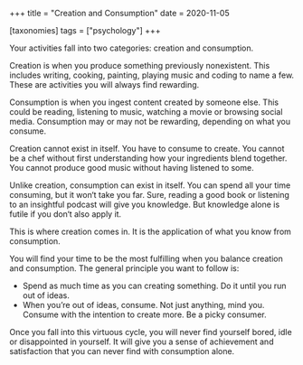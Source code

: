 +++
title = "Creation and Consumption"
date = 2020-11-05

[taxonomies]
tags = ["psychology"]
+++

Your activities fall into two categories: creation and consumption.

Creation is when you produce something previously nonexistent. This includes writing, cooking, painting, playing music and coding to name a few. These are activities you will always find rewarding.

Consumption is when you ingest content created by someone else. This could be reading, listening to music, watching a movie or browsing social media. Consumption may or may not be rewarding, depending on what you consume.

Creation cannot exist in itself. You have to consume to create. You cannot be a chef without first understanding how your ingredients blend together. You cannot produce good music without having listened to some.

Unlike creation, consumption can exist in itself. You can spend all your time consuming, but it won‘t take you far. Sure, reading a good book or listening to an insightful podcast will give you knowledge. But knowledge alone is futile if you don‘t also apply it.

This is where creation comes in. It is the application of what you know from consumption.

You will find your time to be the most fulfilling when you balance creation and consumption. The general principle you want to follow is:

- Spend as much time as you can creating something. Do it until you run out of ideas.
- When you’re out of ideas, consume. Not just anything, mind you. Consume with the intention to create more. Be a picky consumer.


Once you fall into this virtuous cycle, you will never find yourself bored, idle or disappointed in yourself. It will give you a sense of achievement and satisfaction that you can never find with consumption alone.